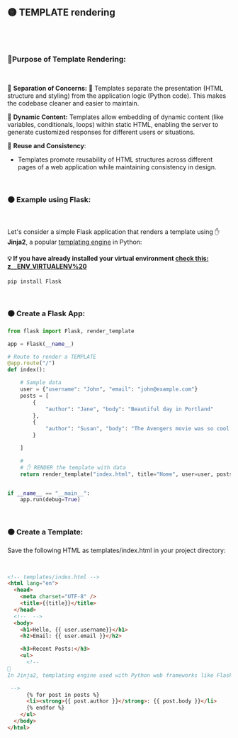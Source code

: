 ## 🟡 TEMPLATE rendering

<br>
<br>

### 🌈Purpose of Template Rendering:

<br>

🔸 **Separation of Concerns:** 💅 Templates separate the presentation (HTML structure and styling) from the application logic (Python code). This makes the codebase cleaner and easier to maintain.

🔸 **Dynamic Content:** Templates allow embedding of dynamic content (like variables, conditionals, loops) within static HTML, enabling the server to generate customized responses for different users or situations.

🔸 **Reuse and Consistency**:

- Templates promote reusability of HTML structures across different pages of a web application while maintaining consistency in design.

<br>

### 🟠 Example using Flask:

<br>

Let's consider a simple Flask application that renders a template using ✋ **Jinja2**, a popular <u>templating engine</u> in Python:

#### 💡 If you have already installed your virtual environment [check this: z\_\_ENV_VIRTUALENV%20](./z__ENV_VIRTUALENV%20.md)

```javascript
pip install Flask

```

<br>

### 🟠 Create a Flask App:

```python
from flask import Flask, render_template

app = Flask(__name__)

# Route to render a TEMPLATE
@app.route("/")
def index():

    # Sample data
    user = {"username": "John", "email": "john@example.com"}
    posts = [
        {
            "author": "Jane", "body": "Beautiful day in Portland"
        },
        {
            "author": "Susan", "body": "The Avengers movie was so cool!"
        }

    ]

    #
    # ✋ RENDER the template with data
    return render_template("index.html", title="Home", user=user, posts=posts)


if __name__ == "__main__":
    app.run(debug=True)

```

<br>

### 🟠 Create a Template:

Save the following HTML as templates/index.html in your project directory:

<br>

```html
<!-- templates/index.html -->
<html lang="en">
  <head>
    <meta charset="UTF-8" />
    <title>{{title}}</title>
  </head>
  <!--  -->
  <body>
    <h1>Hello, {{ user.username}}</h1>
    <h2>Email: {{ user.email }}</h2>

    <h3>Recent Posts:</h3>
    <ul>
      <!--
🔴
In Jinja2, templating engine used with Python web frameworks like Flask and Django, you write loops using {% for %} and {% endfor %} tags to iterate over lists or other iterable objects like dictionaries.

 -->
      {% for post in posts %}
      <li><strong>{{ post.author }}</strong>: {{ post.body }}</li>
      {% endfor %}
    </ul>
  </body>
</html>
```
